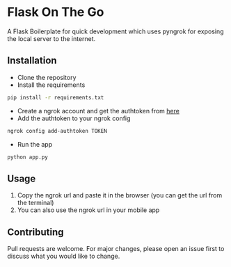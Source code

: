 # Flask On The Go
A Flask Boilerplate for quick development which uses pyngrok for exposing the local server to the internet.

## Installation
- Clone the repository
- Install the requirements
```bash
pip install -r requirements.txt
```
- Create a ngrok account and get the authtoken from [here](https://dashboard.ngrok.com/get-started/your-authtoken)
- Add the authtoken to your ngrok config
```bash
ngrok config add-authtoken TOKEN
```

- Run the app
```bash
python app.py
```

## Usage
1. Copy the ngrok url and paste it in the browser (you can get the url from the terminal)
2. You can also use the ngrok url in your mobile app

## Contributing
Pull requests are welcome. For major changes, please open an issue first to discuss what you would like to change.
